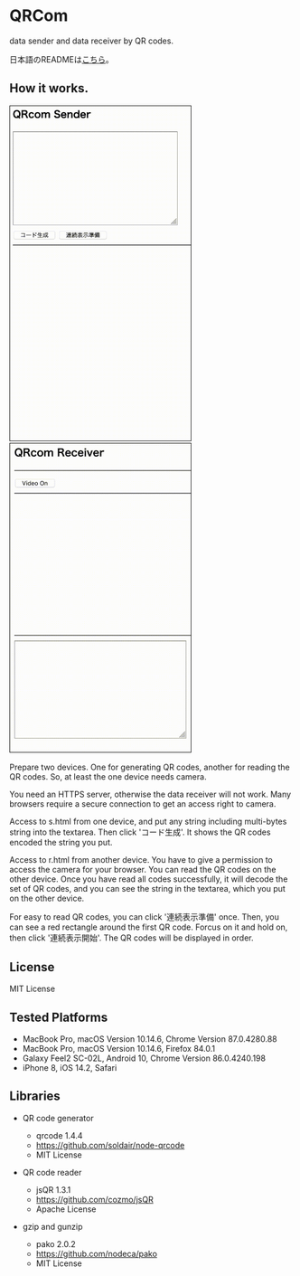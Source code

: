 QRCom
=====

data sender and data receiver by QR codes.

日本語のREADMEは[こちら](README.ja.md)。

## How it works.

<span>
<img alt="video of a sample for the sender side" src="sample/sample-s.gif" width="320" border="1">
<img alt="video of a sample for the receiver side" src="sample/sample-r.gif" width="320" border="1">
</span>

Prepare two devices.  One for generating QR codes, another for reading the QR codes.
So, at least the one device needs camera.

You need an HTTPS server, otherwise the data receiver will not work.
Many browsers require a secure connection to get an access right to camera.

Access to s.html from one device,
and put any string including multi-bytes string into the textarea.
Then click 'コード生成'.  It shows the QR codes encoded the string you put.

Access to r.html from another device.
You have to give a permission to access the camera for your browser.
You can read the QR codes on the other device.
Once you have read all codes successfully,
it will decode the set of QR codes,
and you can see the string in the textarea,
which you put on the other device.

For easy to read QR codes, you can click '連続表示準備' once.
Then, you can see a red rectangle around the first QR code.
Forcus on it and hold on, then click '連続表示開始'.
The QR codes will be displayed in order.

## License

MIT License

## Tested Platforms

- MacBook Pro, macOS Version 10.14.6, Chrome Version 87.0.4280.88
- MacBook Pro, macOS Version 10.14.6, Firefox 84.0.1
- Galaxy Feel2 SC-02L, Android 10, Chrome Version 86.0.4240.198
- iPhone 8, iOS 14.2, Safari

## Libraries

- QR code generator
    + qrcode 1.4.4
    + https://github.com/soldair/node-qrcode
    + MIT License

- QR code reader
    + jsQR 1.3.1
    + https://github.com/cozmo/jsQR
    + Apache License

- gzip and gunzip
    + pako 2.0.2
    + https://github.com/nodeca/pako
    + MIT License

